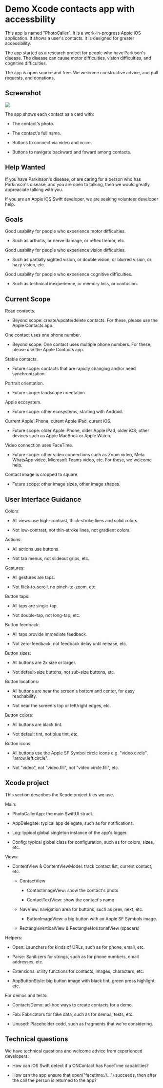 # Demo Xcode contacts app with accessbility

This app is named "PhotoCaller". It is a work-in-progress Apple iOS application.
It shows a user's contacts. It is designed for greater accessibility.

The app started as a research project for people who have Parkison's disease.
The disease can cause motor difficulties, vision difficulties, and cognitive difficulties.  

The app is open source and free. We welcome constructive advice, and pull requests, and donations. 


## Screenshot

<img src="screenshot.png">

The app shows each contact as a card with:

* The contact's photo.

* The contact's full name.

* Buttons to connect via video and voice.

* Buttons to navigate backward and foward among contacts.


    
## Help Wanted

If you have Parkinson's disease, or are caring for a person who has Parkinson's disease, and you are open to talking, then we would greatly appreaciate talking with you.

If you are an Apple iOS Swift developer, we are seeking volunteer developer help.
  

## Goals

Good usability for people who experience motor difficulties.

  * Such as arthritis, or nerve damage, or reflex tremor, etc. 

Good usability for people who experience vision difficulties.

  * Such as partially sighted vision, or double vision, or blurred vision, or hazy vision, etc. 

Good usability for people who experience cognitive difficulties.

  * Such as technical inexperience, or memory loss, or confusion.


## Current Scope
  
Read contacts. 

  * Beyond scope: create/update/delete contacts. For these, please use the Apple Contacts app.  
  
One contact uses one phone number.

  * Beyond scope: One contact uses multiple phone numbers. For these, please use the Apple Contacts app.

Stable contacts.

  * Future scope: contacts that are rapidly changing and/or need synchronization.

Portrait orientation.

  * Future scope: landscape orientation.
  
Apple ecosystem.

  * Future scope: other ecosystems, starting with Android.
  
Current Apple iPhone, curent Apple iPad, curent iOS.

  * Future scope: older Apple iPhone, older Apple iPad, older iOS; other devices such as Apple MacBook or Apple Watch.

Video connection uses FaceTime.

  * Future scope: other video connections such as Zoom video, Meta WhatsApp video, Microsoft Teams video, etc. For these, we welcome help.
  
Contact image is cropped to square.

  * Future scope: other image sizes, other image shapes.
  

## User Interface Guidance

Colors:

  * All views use high-contrast, thick-stroke lines and solid colors.
  
  * Not low-contrast, not thin-stroke lines, not gradient colors.

Actions:

  * All actions use buttons.
  
  * Not tab menus, not slideout grips, etc. 

Gestures:

  * All gestures are taps.

  * Not flick-to-scroll, no pinch-to-zoom, etc.

Button taps:

  * All taps are single-tap. 

  * Not double-tap, not long-tap, etc.

Button feedback:

  * All taps provide immediate feedback.
  
  * Not zero-feedback, not feedback delay until release, etc.
   
Button sizes:

  * All buttons are 2x size or larger.

  * Not default-size buttons, not sub-size buttons, etc.

Button locations:

  * All buttons are near the screen's bottom and center, for easy reachability.
  
  * Not near the screen's top or left/right edges, etc.
  
Button colors:

  * All buttons are black tint.

  * Not default tint, not blue tint, etc.

Button icons:
    
  * All buttons use the Apple SF Symbol circle icons e.g. "video.circle", "arrow.left.circle". 

  * Not "video", not "video.fill", not "video.circle.fill", etc.  


## Xcode project

This section describes the Xcode project files we use.
 
Main:

* PhotoCallerApp: the main SwiftUI struct.

* AppDelegate: typical app delegate, such as for notifications.

* Log: typical global singleton instance of the app's logger.

* Config: typical global class for configuration, such as for colors, sizes, etc.

Views:

* ContentView & ContentViewModel: track contact list, current contact, etc.

  * ContactView

    * ContactImageView: show the contact's photo
    
    * ContactTextView: show the contact's name 

  * NavView: navigation area for buttons, such as prev, next, etc.
  
    * ButtonImageView: a big button with an Apple SF Symbols image.

  * RectangleVerticalView & RectangleHorizonalView (spacers)
    
Helpers:

* Open: Launchers for kinds of URLs, such as for phone, email, etc.
    
* Parse: Sanitizers for strings, such as for phone numbers, email addresses, etc.

* Extensions: utility functions for contacts, images, characters, etc.

* AppButtonStyle: big button image with black tint, green press highlight, etc.

For demos and tests:
  
* ContactsDemo: ad-hoc ways to create contacts for a demo.

* Fab: Fabricators for fake data, such as for demos, tests, etc.
  
* Unused: Placeholder codd, such as fragments that we're considering.


## Technical questions

We have technical questions and welcome advice from experienced developers: 

  * How can iOS Swift detect if a CNContact has FaceTime capabilties? 

  * How can the app ensure that open("facetime://…") succeeds, then after the call the person is returned to the app?
  

